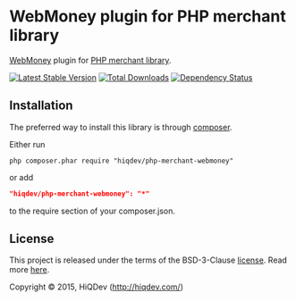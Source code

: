 WebMoney plugin for PHP merchant library
========================================

[WebMoney](http://webmoney.ru/) plugin for [PHP merchant library](https://github.com/hiqdev/php-merchant).

[![Latest Stable Version](https://poser.pugx.org/hiqdev/php-merchant-webmoney/v/stable)](//packagist.org/packages/hiqdev/php-merchant-webmoney)
[![Total Downloads](https://poser.pugx.org/hiqdev/php-merchant-webmoney/downloads)](//packagist.org/packages/hiqdev/php-merchant-webmoney)
[![Dependency Status](https://www.versioneye.com/php/hiqdev:php-merchant-webmoney/dev-master/badge.svg)](https://www.versioneye.com/php/hiqdev:php-merchant-webmoney/dev-master)

## Installation

The preferred way to install this library is through [composer](http://getcomposer.org/download/).

Either run

```
php composer.phar require "hiqdev/php-merchant-webmoney"
```

or add

```json
"hiqdev/php-merchant-webmoney": "*"
```

to the require section of your composer.json.

## License

This project is released under the terms of the BSD-3-Clause [license](https://github.com/hiqdev/php-merchant-webmoney/blob/master/LICENSE).
Read more [here](http://choosealicense.com/licenses/bsd-3-clause).

Copyright © 2015, HiQDev (http://hiqdev.com/)
